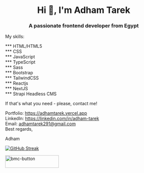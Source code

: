 
<h1 align="center">Hi 👋, I'm Adham Tarek</h1>
<h3 align="center">A passionate frontend developer from Egypt</h3>

My skills:<br/>

*** HTML/HTML5<br/>
*** CSS<br/>
*** JavaScript<br/>
*** TypeScript<br/>
*** Sass<br/>
*** Bootstrap<br/>
*** TailwindCSS<br/>
*** Reactjs<br/>
*** NextJS<br/>
*** Strapi Headless CMS<br/>

If that's what you need - please, contact me!

Portfolio: https://adhamtarek.vercel.app<br>
LinkedIn: https://linkedin.com/in/adham-tarek<br>
Email: adhamtarek291@gmail.com<br>
Best regards,<br/>

Adham

[![GitHub Streak](http://github-readme-streak-stats.herokuapp.com?user=adham618&date_format=M%20j%5B%2C%20Y%5D&currStreakLabel=000000&ring=000000&fire=000000)](https://git.io/streak-stats)<br/>

<a href="https://www.buymeacoffee.com/adhamtarek" target="_blank"><img width="172" height="40" alt="bmc-button" src="https://user-images.githubusercontent.com/88515844/161430006-50742200-80cb-4c8f-b60c-ffe9260ff64e.png">
</a>
